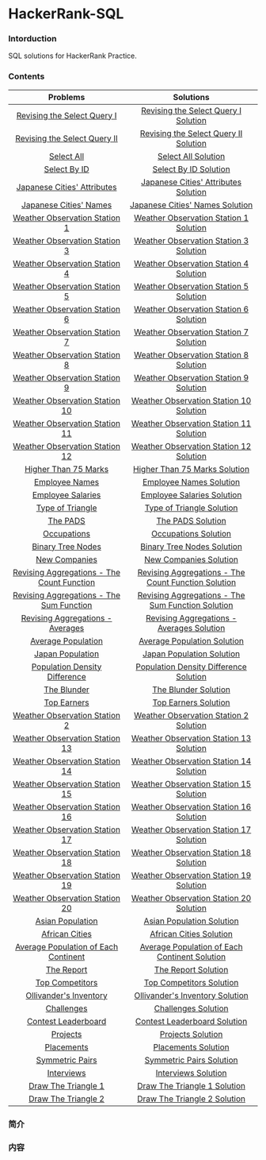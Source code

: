 # HackerRank-SQL

### Intorduction

SQL solutions for HackerRank Practice.

### Contents

| Problems | Solutions |
|:--------:|:---------:|
|[Revising the Select Query I](https://www.hackerrank.com/challenges/revising-the-select-query/problem)|[Revising the Select Query I Solution](revising_select_query_1/)|
|[Revising the Select Query II](https://www.hackerrank.com/challenges/revising-the-select-query-2/problem)|[Revising the Select Query II Solution](revising_select_query_2/)|
|[Select All](https://www.hackerrank.com/challenges/select-all-sql/problem)|[Select All Solution](select_all/)|
|[Select By ID](https://www.hackerrank.com/challenges/select-by-id/problem)|[Select By ID Solution](select_by_id/)|
|[Japanese Cities' Attributes](https://www.hackerrank.com/challenges/japanese-cities-attributes/problem)|[Japanese Cities' Attributes Solution](japanese_cities_attributes/)|
|[Japanese Cities' Names](https://www.hackerrank.com/challenges/japanese-cities-name/problem)|[Japanese Cities' Names Solution](japanese_cities_names/)|
|[Weather Observation Station 1](https://www.hackerrank.com/challenges/weather-observation-station-1/problem)|[Weather Observation Station 1 Solution](weather_observation_station_1/)|
|[Weather Observation Station 3](https://www.hackerrank.com/challenges/weather-observation-station-3/problem)|[Weather Observation Station 3 Solution](weather_observation_station_3/)|
|[Weather Observation Station 4](https://www.hackerrank.com/challenges/weather-observation-station-4/problem)|[Weather Observation Station 4 Solution](weather_observation_station_4/)|
|[Weather Observation Station 5](https://www.hackerrank.com/challenges/weather-observation-station-5/problem)|[Weather Observation Station 5 Solution](weather_observation_station_5/)|
|[Weather Observation Station 6](https://www.hackerrank.com/challenges/weather-observation-station-6/problem)|[Weather Observation Station 6 Solution](weather_observation_station_6/)|
|[Weather Observation Station 7](https://www.hackerrank.com/challenges/weather-observation-station-7/problem)|[Weather Observation Station 7 Solution](weather_observation_station_7/)|
|[Weather Observation Station 8](https://www.hackerrank.com/challenges/weather-observation-station-8/problem)|[Weather Observation Station 8 Solution](weather_observation_station_8/)|
|[Weather Observation Station 9](https://www.hackerrank.com/challenges/weather-observation-station-9/problem)|[Weather Observation Station 9 Solution](weather_observation_station_9/)|
|[Weather Observation Station 10](https://www.hackerrank.com/challenges/weather-observation-station-10/problem)|[Weather Observation Station 10 Solution](weather_observation_station_10/)|
|[Weather Observation Station 11](https://www.hackerrank.com/challenges/weather-observation-station-11/problem)|[Weather Observation Station 11 Solution](weather_observation_station_11/)|
|[Weather Observation Station 12](https://www.hackerrank.com/challenges/weather-observation-station-12/problem)|[Weather Observation Station 12 Solution](weather_observation_station_12/)|
|[Higher Than 75 Marks](https://www.hackerrank.com/challenges/more-than-75-marks/problem)|[Higher Than 75 Marks Solution](higher_than_75_marks/)|
|[Employee Names](https://www.hackerrank.com/challenges/name-of-employees/problem)|[Employee Names Solution](employee_names/)|
|[Employee Salaries](https://www.hackerrank.com/challenges/salary-of-employees/problem)|[Employee Salaries Solution](employee_salaries/)|
|[Type of Triangle](https://www.hackerrank.com/challenges/what-type-of-triangle/problem)|[Type of Triangle Solution](type_of_triangle/)|
|[The PADS](https://www.hackerrank.com/challenges/the-pads/problem)|[The PADS Solution](the_pads/)|
|[Occupations](https://www.hackerrank.com/challenges/occupations/problem)|[Occupations Solution](occupations/)|
|[Binary Tree Nodes](https://www.hackerrank.com/challenges/binary-search-tree-1/problem)|[Binary Tree Nodes Solution](binary_tree_nodes/)|
|[New Companies](https://www.hackerrank.com/challenges/the-company/problem)|[New Companies Solution](new_companies/)|
|[Revising Aggregations - The Count Function](https://www.hackerrank.com/challenges/revising-aggregations-the-count-function/problem)|[Revising Aggregations - The Count Function Solution](revising_aggregations_count_function/)|
|[Revising Aggregations - The Sum Function](https://www.hackerrank.com/challenges/revising-aggregations-sum/problem)|[Revising Aggregations - The Sum Function Solution](revising_aggregations_sum_function/)|
|[Revising Aggregations - Averages](https://www.hackerrank.com/challenges/revising-aggregations-the-average-function/problem)|[Revising Aggregations - Averages Solution](revising_aggregations_average/)|
|[Average Population](https://www.hackerrank.com/challenges/average-population/problem)|[Average Population Solution](average_population/)|
|[Japan Population](https://www.hackerrank.com/challenges/japan-population/problem)|[Japan Population Solution](japan_population/)|
|[Population Density Difference](https://www.hackerrank.com/challenges/population-density-difference/problem)|[Population Density Difference Solution](population_density_difference/)|
|[The Blunder](https://www.hackerrank.com/challenges/the-blunder/problem)|[The Blunder Solution](the_blunder/)|
|[Top Earners](https://www.hackerrank.com/challenges/earnings-of-employees/problem)|[Top Earners Solution](top_earners/)|
|[Weather Observation Station 2](https://www.hackerrank.com/challenges/weather-observation-station-2/problem)|[Weather Observation Station 2 Solution](weather_observation_station_2/)|
|[Weather Observation Station 13](https://www.hackerrank.com/challenges/weather-observation-station-13/problem)|[Weather Observation Station 13 Solution](weather_observation_station_13/)|
|[Weather Observation Station 14](https://www.hackerrank.com/challenges/weather-observation-station-14/problem)|[Weather Observation Station 14 Solution](weather_observation_station_14/)|
|[Weather Observation Station 15](https://www.hackerrank.com/challenges/weather-observation-station-15/problem)|[Weather Observation Station 15 Solution](weather_observation_station_15/)|
|[Weather Observation Station 16](https://www.hackerrank.com/challenges/weather-observation-station-16/problem)|[Weather Observation Station 16 Solution](weather_observation_station_16/)|
|[Weather Observation Station 17](https://www.hackerrank.com/challenges/weather-observation-station-17/problem)|[Weather Observation Station 17 Solution](weather_observation_station_17/)|
|[Weather Observation Station 18](https://www.hackerrank.com/challenges/weather-observation-station-18/problem)|[Weather Observation Station 18 Solution](weather_observation_station_18/)|
|[Weather Observation Station 19](https://www.hackerrank.com/challenges/weather-observation-station-19/problem)|[Weather Observation Station 19 Solution](weather_observation_station_19/)|
|[Weather Observation Station 20](https://www.hackerrank.com/challenges/weather-observation-station-20/problem)|[Weather Observation Station 20 Solution](weather_observation_station_20/)|
|[Asian Population](https://www.hackerrank.com/challenges/asian-population/problem)|[Asian Population Solution](asian_population/)|
|[African Cities](https://www.hackerrank.com/challenges/african-cities/problem)|[African Cities Solution](african_cities/)|
|[Average Population of Each Continent](https://www.hackerrank.com/challenges/average-population-of-each-continent/problem)|[Average Population of Each Continent Solution](average_population_each_continent/)|
|[The Report](https://www.hackerrank.com/challenges/the-report/problem)|[The Report Solution](the_report/)|
|[Top Competitors](https://www.hackerrank.com/challenges/full-score/problem)|[Top Competitors Solution](top_competitors/)|
|[Ollivander's Inventory](https://www.hackerrank.com/challenges/harry-potter-and-wands/problem)|[Ollivander's Inventory Solution](ollivanders_inventory/)|
|[Challenges](https://www.hackerrank.com/challenges/challenges/problem)|[Challenges Solution](challenges/)|
|[Contest Leaderboard](https://www.hackerrank.com/challenges/contest-leaderboard/problem)|[Contest Leaderboard Solution](contest_leaderboard/)|
|[Projects](https://www.hackerrank.com/challenges/projects/problem)|[Projects Solution](projects/)|
|[Placements](https://www.hackerrank.com/challenges/placements/problem)|[Placements Solution](placements/)|
|[Symmetric Pairs](https://www.hackerrank.com/challenges/symmetric-pairs/problem)|[Symmetric Pairs Solution](symmetric_pairs/)|
|[Interviews](https://www.hackerrank.com/challenges/interviews/problem)|[Interviews Solution](interviews/)|
|[Draw The Triangle 1](https://www.hackerrank.com/challenges/draw-the-triangle-1/problem)|[Draw The Triangle 1 Solution](draw_triangle_1/)|
|[Draw The Triangle 2](https://www.hackerrank.com/challenges/draw-the-triangle-2/problem)|[Draw The Triangle 2 Solution](draw_triangle_2/)|



### 简介

### 内容